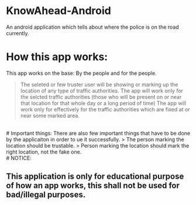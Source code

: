 # KnowAhead-Android
An android application which tells about where the police is on the road currently. 
<br/>
# How this app works:
This app works on the base: By the people and for the people.
> The seleted or few truster user will be showing or marking up the location of any type of traffic authorities.
> The app will work only for the selcted traffic authorities (those who will be present on or near that location for that whole day or a long period of time)
> The app will work only for effectively for the traffic authorities which are fixed at or near some marked area.
<br/>
# Important things:
There are also few important things that have to be done by the applicaiton in order to ue it successfully.
> The person marking the location should be trustable.
> Person marking the location should mark the right location, not the fake one.
<br/>
# NOTICE:
<h2>This application is only for educational purpose of how an app works, this shall not be used for bad/illegal purposes.
